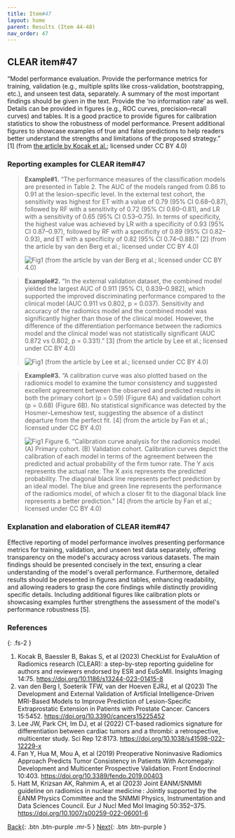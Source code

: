 ```yaml
---
title: Item#47
layout: home
parent: Results (Item 44-48)
nav_order: 47
---
```


## CLEAR item#47


“Model performance evaluation. Provide the performance metrics for training, validation (e.g., multiple splits like cross-validation, bootstrapping, etc.), and unseen test data, separately. A summary of the most important findings should be given in the text. Provide the ‘no information rate’ as well. Details can be provided in figures (e.g., ROC curves, precision–recall curves) and tables. It is a good practice to provide figures for calibration statistics to show the robustness of model performance. Present additional figures to showcase examples of true and false predictions to help readers better understand the strengths and limitations of the proposed strategy.” [1] (from [the article by Kocak et al.](https://insightsimaging.springeropen.com/articles/10.1186/s13244-023-01415-8); licensed under CC BY 4.0)


### Reporting examples for CLEAR item#47

> **Example#1.** “The performance measures of the classification models are presented in Table 2. The AUC of the models ranged from 0.86 to 0.91 at the lesion-specific level. In the external test cohort, the sensitivity was highest for ET with a value of 0.79 (95% CI 0.68–0.87), followed by RF with a sensitivity of 0.72 (95% CI 0.60–0.81), and LR with a sensitivity of 0.65 (95% CI 0.53–0.75). In terms of specificity, the highest value was achieved by LR with a specificity of 0.93 (95% CI 0.87–0.97), followed by RF with a specificity of 0.89 (95% CI 0.82–0.93), and ET with a specificity of 0.82 (95% CI 0.74–0.88).” [2] (from the article by van den Berg et al.; licensed under CC BY 4.0)
>
> ![Fig1](/CLEAR-E3/figs/Item47_example1.png)
> (from the article by van der Berg et al.; licensed under CC BY 4.0)

> **Example#2.** “In the external validation dataset, the combined model yielded the largest AUC of 0.911 [95% CI, 0.839–0.982], which supported the improved discriminating performance compared to the clinical model (AUC 0.911 vs 0.802, p = 0.037). Sensitivity and accuracy of the radiomics model and the combined model was significantly higher than those of the clinical model. However, the difference of the differentiation performance between the radiomics model and the clinical model was not statistically significant (AUC 0.872 vs 0.802, p = 0.331).” [3] (from the article by Lee et al.; licensed under CC BY 4.0)
>
> ![Fig1](/CLEAR-E3/figs/Item47_example2.png)
> (from the article by Lee et al.; licensed under CC BY 4.0)

> **Example#3.** “A calibration curve was also plotted based on the radiomics model to examine the tumor consistency and suggested excellent agreement between the observed and predicted results in both the primary cohort (p = 0.59) (Figure 6A) and validation cohort (p = 0.68) (Figure 6B). No statistical significance was detected by the Hosmer–Lemeshow test, suggesting the absence of a distinct departure from the perfect fit. [4] (from the article by Fan et al.; licensed under CC BY 4.0)
>
> ![Fig1](/CLEAR-E3/figs/Item47_example3.png)
> Figure 6. “Calibration curve analysis for the radiomics model. (A) Primary cohort. (B) Validation cohort. Calibration curves depict the calibration of each model in terms of the agreement between the predicted and actual probability of the firm tumor rate. The Y axis represents the actual rate. The X axis represents the predicted probability. The diagonal black line represents perfect prediction by an ideal model. The blue and green line represents the performance of the radiomics model, of which a closer fit to the diagonal black line represents a better prediction.” [4] (from the article by Fan et al.; licensed under CC BY 4.0)

### Explanation and elaboration of CLEAR item#47

Effective reporting of model performance involves presenting performance metrics for training, validation, and unseen test data separately, offering transparency on the model's accuracy across various datasets. The main findings should be presented concisely in the text, ensuring a clear understanding of the model's overall performance. Furthermore, detailed results should be presented in figures and tables, enhancing readability, and allowing readers to grasp the core findings while distinctly providing specific details. Including additional figures like calibration plots or showcasing examples further strengthens the assessment of the model's performance robustness [5].

### References

{: .fs-2 }

1. 	Kocak B, Baessler B, Bakas S, et al (2023) CheckList for EvaluAtion of Radiomics research (CLEAR): a step-by-step reporting guideline for authors and reviewers endorsed by ESR and EuSoMII. Insights Imaging 14:75. https://doi.org/10.1186/s13244-023-01415-8
2. 	van den Berg I, Soeterik TFW, van der Hoeven EJRJ, et al (2023) The Development and External Validation of Artificial Intelligence-Driven MRI-Based Models to Improve Prediction of Lesion-Specific Extraprostatic Extension in Patients with Prostate Cancer. Cancers 15:5452. https://doi.org/10.3390/cancers15225452
3. 	Lee JW, Park CH, Im DJ, et al (2022) CT-based radiomics signature for differentiation between cardiac tumors and a thrombi: a retrospective, multicenter study. Sci Rep 12:8173. https://doi.org/10.1038/s41598-022-12229-x
4. 	Fan Y, Hua M, Mou A, et al (2019) Preoperative Noninvasive Radiomics Approach Predicts Tumor Consistency in Patients With Acromegaly: Development and Multicenter Prospective Validation. Front Endocrinol 10:403. https://doi.org/10.3389/fendo.2019.00403
5. 	Hatt M, Krizsan AK, Rahmim A, et al (2023) Joint EANM/SNMMI guideline on radiomics in nuclear medicine : Jointly supported by the EANM Physics Committee and the SNMMI Physics, Instrumentation and Data Sciences Council. Eur J Nucl Med Mol Imaging 50:352–375. https://doi.org/10.1007/s00259-022-06001-6

[Back](https://radiomic.github.io/CLEAR-E3/docs/Item2.html){: .btn .btn-purple .mr-5 }
[Next](https://radiomic.github.io/CLEAR-E3/docs/Item4.html){: .btn .btn-purple   }
